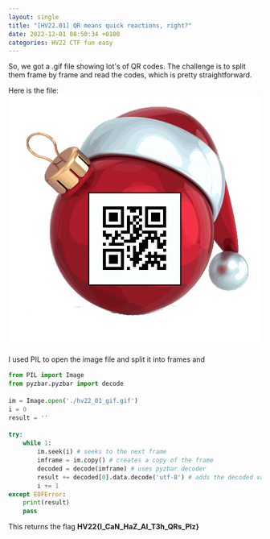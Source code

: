 ```yaml
---
layout: single
title: "[HV22.01] QR means quick reactions, right?"
date: 2022-12-01 08:50:34 +0100
categories: HV22 CTF fun easy
---
```


So, we got a .gif file showing lot's of QR codes. The challenge is to split them frame by frame and read the codes, which is pretty straightforward.

Here is the file: ![Source .gif](/assets/hv22_01_gif.gif)

I used PIL to open the image file and split it into frames and

```python
from PIL import Image
from pyzbar.pyzbar import decode

im = Image.open('./hv22_01_gif.gif')
i = 0
result = ''

try:
    while 1:
        im.seek(i) # seeks to the next frame
        imframe = im.copy() # creates a copy of the frame
        decoded = decode(imframe) # uses pyzbar decoder
        result += decoded[0].data.decode('utf-8') # adds the decoded value to the result string
        i += 1
except EOFError:
    print(result)
    pass
```

This returns the flag **HV22{I_CaN_HaZ_Al_T3h_QRs_Plz}**
